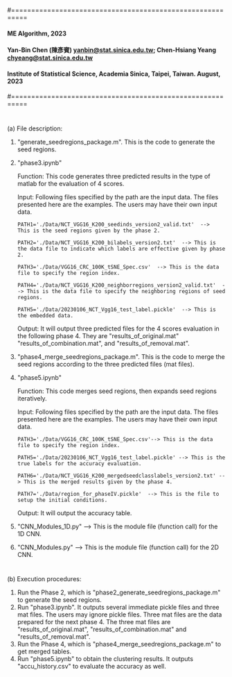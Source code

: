 #==========================================================
#### ME Algorithm, 2023
#### Yan-Bin Chen (陳彥賓)  yanbin@stat.sinica.edu.tw; Chen-Hsiang Yeang   chyeang@stat.sinica.edu.tw
#### Institute of Statistical Science, Academia Sinica, Taipei, Taiwan. August, 2023 
#==========================================================
#
(a) File description:
1. "generate_seedregions_package.m". This is the code to generate the seed regions.
2. "phase3.ipynb"

   Function: This code generates three predicted results in the type of matlab for the evaluation of 4 scores.

   Input: Following files specified by the path are the input data. The files presented here are the examples. The users may have their own input data.
   
       PATH1='./Data/NCT_VGG16_K200_seedinds_version2_valid.txt'  -->  This is the seed regions given by the phase 2.
  
       PATH2='./Data/NCT_VGG16_K200_bilabels_version2.txt'  --> This is the data file to indicate which labels are effective given by phase 2.
  
       PATH3='./Data/VGG16_CRC_100K_tSNE_Spec.csv'  --> This is the data file to specify the region index.
  
       PATH4='./Data/NCT_VGG16_K200_neighborregions_version2_valid.txt'  --> This is the data file to specify the neighboring regions of seed regions.
  
       PATH5='./Data/20230106_NCT_Vgg16_test_label.pickle'  --> This is the embedded data.
  
    Output: It will output three predicted files for the 4 scores evaluation in the following phase 4. They are "results_of_original.mat"
  "results_of_combination.mat", and "results_of_removal.mat".


3. "phase4_merge_seedregions_package.m". This is the code to merge the seed regions according to the three predicted files (mat files).
4. "phase5.ipynb"

    Function: This code merges seed regions, then expands seed regions iteratively.
  
    Input: Following files specified by the path are the input data. The files presented here are the examples. The users may have their own input data. 

       PATH3='./Data/VGG16_CRC_100K_tSNE_Spec.csv'--> This is the data file to specify the region index.
  
       PATH5='./Data/20230106_NCT_Vgg16_test_label.pickle' --> This is the true labels for the accuracy evaluation.
  
       PATH6='./Data/NCT_VGG16_K200_mergedseedclasslabels_version2.txt' --> This is the merged results given by the phase 4.
  
       PATH7='./Data/region_for_phaseIV.pickle'  --> This is the file to setup the initial conditions.
  
    Output: It will output the accuracy table.

5. "CNN_Modules_1D.py" --> This is the module file (function call) for the 1D CNN.

6. "CNN_Modules.py" --> This is the module file (function call) for the 2D CNN.


#
(b) Execution procedures:
1. Run the Phase 2, which is "phase2_generate_seedregions_package.m" to generate the seed regions.
2. Run "phase3.ipynb". It outputs several immediate pickle files and three mat files. The users may ignore pickle files. Three mat files are the data prepared for the next phase 4. The three mat files are "results_of_original.mat", "results_of_combination.mat" and "results_of_removal.mat".
3. Run the Phase 4, which is  "phase4_merge_seedregions_package.m" to get merged tables.
4. Run "phase5.ipynb" to obtain the clustering results. It outputs "accu_history.csv" to evaluate the accuracy as well.
